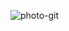 
![photo-git](https://user-images.githubusercontent.com/108945568/229721546-bcd6aca1-17aa-4dc8-b6d6-b7cf02760b91.jpg)


